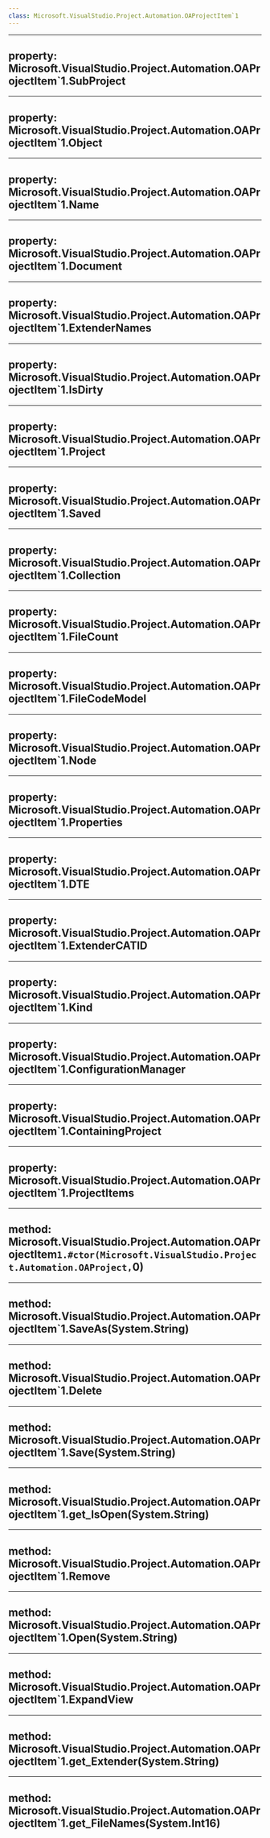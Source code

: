 ```yaml
---
class: Microsoft.VisualStudio.Project.Automation.OAProjectItem`1
---
```


---
property: Microsoft.VisualStudio.Project.Automation.OAProjectItem`1.SubProject
---

---
property: Microsoft.VisualStudio.Project.Automation.OAProjectItem`1.Object
---

---
property: Microsoft.VisualStudio.Project.Automation.OAProjectItem`1.Name
---

---
property: Microsoft.VisualStudio.Project.Automation.OAProjectItem`1.Document
---

---
property: Microsoft.VisualStudio.Project.Automation.OAProjectItem`1.ExtenderNames
---

---
property: Microsoft.VisualStudio.Project.Automation.OAProjectItem`1.IsDirty
---

---
property: Microsoft.VisualStudio.Project.Automation.OAProjectItem`1.Project
---

---
property: Microsoft.VisualStudio.Project.Automation.OAProjectItem`1.Saved
---

---
property: Microsoft.VisualStudio.Project.Automation.OAProjectItem`1.Collection
---

---
property: Microsoft.VisualStudio.Project.Automation.OAProjectItem`1.FileCount
---

---
property: Microsoft.VisualStudio.Project.Automation.OAProjectItem`1.FileCodeModel
---

---
property: Microsoft.VisualStudio.Project.Automation.OAProjectItem`1.Node
---

---
property: Microsoft.VisualStudio.Project.Automation.OAProjectItem`1.Properties
---

---
property: Microsoft.VisualStudio.Project.Automation.OAProjectItem`1.DTE
---

---
property: Microsoft.VisualStudio.Project.Automation.OAProjectItem`1.ExtenderCATID
---

---
property: Microsoft.VisualStudio.Project.Automation.OAProjectItem`1.Kind
---

---
property: Microsoft.VisualStudio.Project.Automation.OAProjectItem`1.ConfigurationManager
---

---
property: Microsoft.VisualStudio.Project.Automation.OAProjectItem`1.ContainingProject
---

---
property: Microsoft.VisualStudio.Project.Automation.OAProjectItem`1.ProjectItems
---

---
method: Microsoft.VisualStudio.Project.Automation.OAProjectItem`1.#ctor(Microsoft.VisualStudio.Project.Automation.OAProject,`0)
---

---
method: Microsoft.VisualStudio.Project.Automation.OAProjectItem`1.SaveAs(System.String)
---

---
method: Microsoft.VisualStudio.Project.Automation.OAProjectItem`1.Delete
---

---
method: Microsoft.VisualStudio.Project.Automation.OAProjectItem`1.Save(System.String)
---

---
method: Microsoft.VisualStudio.Project.Automation.OAProjectItem`1.get_IsOpen(System.String)
---

---
method: Microsoft.VisualStudio.Project.Automation.OAProjectItem`1.Remove
---

---
method: Microsoft.VisualStudio.Project.Automation.OAProjectItem`1.Open(System.String)
---

---
method: Microsoft.VisualStudio.Project.Automation.OAProjectItem`1.ExpandView
---

---
method: Microsoft.VisualStudio.Project.Automation.OAProjectItem`1.get_Extender(System.String)
---

---
method: Microsoft.VisualStudio.Project.Automation.OAProjectItem`1.get_FileNames(System.Int16)
---

